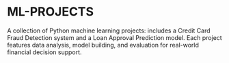 # ML-PROJECTS
A collection of Python machine learning projects: includes a Credit Card Fraud Detection system and a Loan Approval Prediction model. Each project features data analysis, model building, and evaluation for real-world financial decision support.
